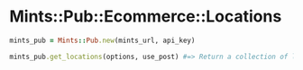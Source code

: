 # Mints::Pub::Ecommerce::Locations

```ruby
mints_pub = Mints::Pub.new(mints_url, api_key)

mints_pub.get_locations(options, use_post) #=> Return a collection of locations

```